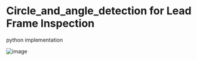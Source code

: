 # Circle_and_angle_detection for Lead Frame Inspection
python implementation


![image](https://user-images.githubusercontent.com/42937407/186377522-56bec49e-b2d3-4631-8362-42f9fb57508b.png)
